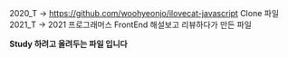 2020_T -> https://github.com/woohyeonjo/ilovecat-javascript Clone 파일
2021_T -> 2021 프로그래머스 FrontEnd 해설보고 리뷰하다가 만든 파일

__Study 하려고 올려두는 파일 입니다__